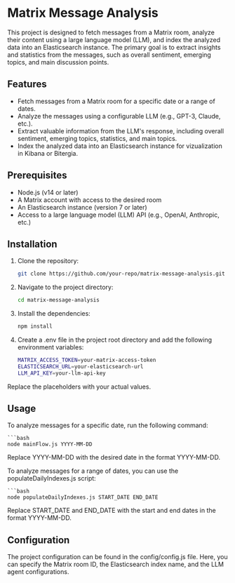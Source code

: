 # Matrix Message Analysis

This project is designed to fetch messages from a Matrix room, analyze their content using a large language model (LLM), and index the analyzed data into an Elasticsearch instance. The primary goal is to extract insights and statistics from the messages, such as overall sentiment, emerging topics, and main discussion points.

## Features

- Fetch messages from a Matrix room for a specific date or a range of dates.
- Analyze the messages using a configurable LLM (e.g., GPT-3, Claude, etc.).
- Extract valuable information from the LLM's response, including overall sentiment, emerging topics, statistics, and main topics.
- Index the analyzed data into an Elasticsearch instance for vizualization in Kibana or Bitergia.

## Prerequisites

- Node.js (v14 or later)
- A Matrix account with access to the desired room
- An Elasticsearch instance (version 7 or later)
- Access to a large language model (LLM) API (e.g., OpenAI, Anthropic, etc.)

## Installation

1. Clone the repository:

   ```bash
   git clone https://github.com/your-repo/matrix-message-analysis.git


2. Navigate to the project directory:

    ```bash
    cd matrix-message-analysis


3. Install the dependencies:

    ```bash
    npm install


4. Create a .env file in the project root directory and add the following environment variables:

    ```bash
    MATRIX_ACCESS_TOKEN=your-matrix-access-token
    ELASTICSEARCH_URL=your-elasticsearch-url
    LLM_API_KEY=your-llm-api-key


Replace the placeholders with your actual values.

## Usage

To analyze messages for a specific date, run the following command:
    
    ```bash
    node mainFlow.js YYYY-MM-DD

Replace YYYY-MM-DD with the desired date in the format YYYY-MM-DD.

To analyze messages for a range of dates, you can use the populateDailyIndexes.js script:
    
    ```bash
    node populateDailyIndexes.js START_DATE END_DATE
 
Replace START_DATE and END_DATE with the start and end dates in the format YYYY-MM-DD.

## Configuration
The project configuration can be found in the config/config.js file. Here, you can specify the Matrix room ID, the Elasticsearch index name, and the LLM agent configurations.





